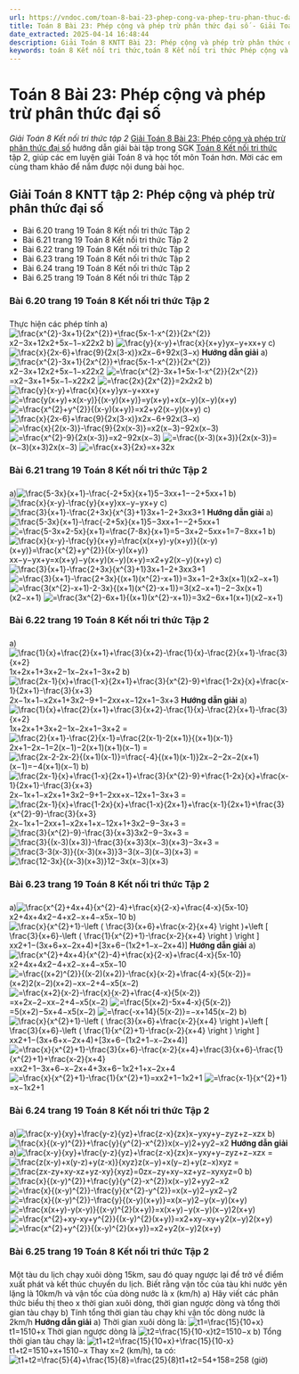 ```yaml
---
url: https://vndoc.com/toan-8-bai-23-phep-cong-va-phep-tru-phan-thuc-dai-so-313922
title: Toán 8 Bài 23: Phép cộng và phép trừ phân thức đại số - Giải Toán 8 Kết nối tri thức tập 2 - VnDoc.com
date_extracted: 2025-04-14 16:48:44
description: Giải Toán 8 KNTT Bài 23: Phép cộng và phép trừ phân thức đại số được VnDoc biên soạn lời giải nhằm giúp các em nắm được nội dung được học trong bài, luyện giải Toán 8 hiệu quả.
keywords: toán 8 Kết nối tri thức,toán 8 Kết nối tri thức Phép cộng và phép trừ phân thức đại số,toán lớp 8 Kết nối tri thức,giải toán 8 Kết nối tri thức,giải sgk toán 8 Kết nối tri thức,sgk toán 8 Kết nối tri thức,toán 8 bài 23 Phép cộng và phép trừ phân thức đại số,giải toán 8 ctst,giải toán 8 Phép cộng và phép trừ phân thức đại số,giải toán 8 kntt,toán 8 kntt,giải toán 8 kntt bài 23,giải toán 8 kết nối tri thức bài 23
---
```


# Toán 8 Bài 23: Phép cộng và phép trừ phân thức đại số
 _Giải Toán 8 Kết nối tri thức tập 2_
[Giải Toán 8 Bài 23: Phép cộng và phép trừ phân thức đại số](<https://vndoc.com/toan-8-luyen-tap-chung-trang-13-313920>) hướng dẫn giải bài tập trong SGK [Toán 8 Kết nối tri thức](<https://vndoc.com/toan-8-ket-noi-tri-thuc>) tập 2, giúp các em luyện giải Toán 8 và học tốt môn Toán hơn. Mời các em cùng tham khảo để nắm được nội dung bài học.
## Giải Toán 8 KNTT tập 2: Phép cộng và phép trừ phân thức đại số
  * Bài 6.20 trang 19 Toán 8 Kết nối tri thức Tập 2
  * Bài 6.21 trang 19 Toán 8 Kết nối tri thức Tập 2
  * Bài 6.22 trang 19 Toán 8 Kết nối tri thức Tập 2
  * Bài 6.23 trang 19 Toán 8 Kết nối tri thức Tập 2
  * Bài 6.24 trang 19 Toán 8 Kết nối tri thức Tập 2
  * Bài 6.25 trang 19 Toán 8 Kết nối tri thức Tập 2

### **Bài 6.20 trang 19 Toán 8 Kết nối tri thức Tập 2**
### 
Thực hiện các phép tính
a\) ![\\frac{x^{2}-3x+1}{2x^{2}}+\\frac{5x-1-x^{2}}{2x^{2}}](https://i.vdoc.vn/data/image/blank.png)x2−3x+12x2+5x−1−x22x2
b\) ![\\frac{y}{x-y}+\\frac{x}{x+y}](https://i.vdoc.vn/data/image/blank.png)yx−y+xx+y
c\) ![\\frac{x}{2x-6}+\\frac{9}{2x\(3-x\)}](https://i.vdoc.vn/data/image/blank.png)x2x−6+92x\(3−x\)
**Hướng dẫn giải**
a\) ![\\frac{x^{2}-3x+1}{2x^{2}}+\\frac{5x-1-x^{2}}{2x^{2}}](https://i.vdoc.vn/data/image/blank.png)x2−3x+12x2+5x−1−x22x2
![=\\frac{x^{2}-3x+1+5x-1-x^{2}}{2x^{2}}](https://i.vdoc.vn/data/image/blank.png)=x2−3x+1+5x−1−x22x2
![=\\frac{2x}{2x^{2}}](https://i.vdoc.vn/data/image/blank.png)=2x2x2
b\) ![\\frac{y}{x-y}+\\frac{x}{x+y}](https://i.vdoc.vn/data/image/blank.png)yx−y+xx+y
![=\\frac{y\(x+y\)+x\(x-y\)}{\(x-y\)\(x+y\)}](https://i.vdoc.vn/data/image/blank.png)=y\(x+y\)+x\(x−y\)\(x−y\)\(x+y\)
![=\\frac{x^{2}+y^{2}}{\(x-y\)\(x+y\)}](https://i.vdoc.vn/data/image/blank.png)=x2+y2\(x−y\)\(x+y\)
c\) ![\\frac{x}{2x-6}+\\frac{9}{2x\(3-x\)}](https://i.vdoc.vn/data/image/blank.png)x2x−6+92x\(3−x\)
![=\\frac{x}{2\(x-3\)}-\\frac{9}{2x\(x-3\)}](https://i.vdoc.vn/data/image/blank.png)=x2\(x−3\)−92x\(x−3\)
![=\\frac{x^{2}-9}{2x\(x-3\)}](https://i.vdoc.vn/data/image/blank.png)=x2−92x\(x−3\)
![=\\frac{\(x-3\)\(x+3\)}{2x\(x-3\)}](https://i.vdoc.vn/data/image/blank.png)=\(x−3\)\(x+3\)2x\(x−3\)
![=\\frac{x+3}{2x}](https://i.vdoc.vn/data/image/blank.png)=x+32x
### Bài 6.21 trang 19 Toán 8 Kết nối tri thức Tập 2
### 
a\)![\\frac{5-3x}{x+1}-\\frac{-2+5x}{x+1}](https://i.vdoc.vn/data/image/blank.png)5−3xx+1−−2+5xx+1
b\)![\\frac{x}{x-y}-\\frac{y}{x+y}](https://i.vdoc.vn/data/image/blank.png)xx−y−yx+y
c\)![\\frac{3}{x+1}-\\frac{2+3x}{x^{3}+1}](https://i.vdoc.vn/data/image/blank.png)3x+1−2+3xx3+1
**Hướng dẫn giải**
a\)![\\frac{5-3x}{x+1}-\\frac{-2+5x}{x+1}](https://i.vdoc.vn/data/image/blank.png)5−3xx+1−−2+5xx+1
![=\\frac{5-3x+2-5x}{x+1}=\\frac{7-8x}{x+1}](https://i.vdoc.vn/data/image/blank.png)=5−3x+2−5xx+1=7−8xx+1
b\)![\\frac{x}{x-y}-\\frac{y}{x+y}=\\frac{x\(x+y\)-y\(x+y\)}{\(x-y\)\(x+y\)}=\\frac{x^{2}+y^{2}}{\(x-y\)\(x+y\)}](https://i.vdoc.vn/data/image/blank.png)xx−y−yx+y=x\(x+y\)−y\(x+y\)\(x−y\)\(x+y\)=x2+y2\(x−y\)\(x+y\)
c\)![\\frac{3}{x+1}-\\frac{2+3x}{x^{3}+1}](https://i.vdoc.vn/data/image/blank.png)3x+1−2+3xx3+1
![=\\frac{3}{x+1}-\\frac{2+3x}{\(x+1\)\(x^{2}-x+1\)}](https://i.vdoc.vn/data/image/blank.png)=3x+1−2+3x\(x+1\)\(x2−x+1\)
![=\\frac{3\(x^{2}-x+1\)-2-3x}{\(x+1\)\(x^{2}-x+1\)}](https://i.vdoc.vn/data/image/blank.png)=3\(x2−x+1\)−2−3x\(x+1\)\(x2−x+1\)
![=\\frac{3x^{2}-6x+1}{\(x+1\)\(x^{2}-x+1\)}](https://i.vdoc.vn/data/image/blank.png)=3x2−6x+1\(x+1\)\(x2−x+1\)
### Bài 6.22 trang 19 Toán 8 Kết nối tri thức Tập 2
### 
a\)![\\frac{1}{x}+\\frac{2}{x+1}+\\frac{3}{x+2}-\\frac{1}{x}-\\frac{2}{x+1}-\\frac{3}{x+2}](https://i.vdoc.vn/data/image/blank.png)1x+2x+1+3x+2−1x−2x+1−3x+2
b\)![\\frac{2x-1}{x}+\\frac{1-x}{2x+1}+\\frac{3}{x^{2}-9}+\\frac{1-2x}{x}+\\frac{x-1}{2x+1}-\\frac{3}{x+3}](https://i.vdoc.vn/data/image/blank.png)2x−1x+1−x2x+1+3x2−9+1−2xx+x−12x+1−3x+3
**Hướng dẫn giải**
a\)![\\frac{1}{x}+\\frac{2}{x+1}+\\frac{3}{x+2}-\\frac{1}{x}-\\frac{2}{x+1}-\\frac{3}{x+2}](https://i.vdoc.vn/data/image/blank.png)1x+2x+1+3x+2−1x−2x+1−3x+2
=![\\frac{2}{x+1}-\\frac{2}{x-1}=\\frac{2\(x-1\)-2\(x+1\)}{\(x+1\)\(x-1\)}](https://i.vdoc.vn/data/image/blank.png)2x+1−2x−1=2\(x−1\)−2\(x+1\)\(x+1\)\(x−1\)
=![\\frac{2x-2-2x-2}{\(x+1\)\(x-1\)}=\\frac{-4}{\(x+1\)\(x-1\)}](https://i.vdoc.vn/data/image/blank.png)2x−2−2x−2\(x+1\)\(x−1\)=−4\(x+1\)\(x−1\)
b\)![\\frac{2x-1}{x}+\\frac{1-x}{2x+1}+\\frac{3}{x^{2}-9}+\\frac{1-2x}{x}+\\frac{x-1}{2x+1}-\\frac{3}{x+3}](https://i.vdoc.vn/data/image/blank.png)2x−1x+1−x2x+1+3x2−9+1−2xx+x−12x+1−3x+3
=![\\frac{2x-1}{x}+\\frac{1-2x}{x}+\\frac{1-x}{2x+1}+\\frac{x-1}{2x+1}+\\frac{3}{x^{2}-9}-\\frac{3}{x+3}](https://i.vdoc.vn/data/image/blank.png)2x−1x+1−2xx+1−x2x+1+x−12x+1+3x2−9−3x+3
=![\\frac{3}{x^{2}-9}-\\frac{3}{x+3}](https://i.vdoc.vn/data/image/blank.png)3x2−9−3x+3
=![\\frac{3}{\(x-3\)\(x+3\)}-\\frac{3}{x+3}](https://i.vdoc.vn/data/image/blank.png)3\(x−3\)\(x+3\)−3x+3
=![\\frac{3-3\(x-3\)}{\(x-3\)\(x+3\)}](https://i.vdoc.vn/data/image/blank.png)3−3\(x−3\)\(x−3\)\(x+3\)
=![\\frac{12-3x}{\(x-3\)\(x+3\)}](https://i.vdoc.vn/data/image/blank.png)12−3x\(x−3\)\(x+3\)
### Bài 6.23 trang 19 Toán 8 Kết nối tri thức Tập 2
### 
a\)![\\frac{x^{2}+4x+4}{x^{2}-4}+\\frac{x}{2-x}+\\frac{4-x}{5x-10}](https://i.vdoc.vn/data/image/blank.png)x2+4x+4x2−4+x2−x+4−x5x−10
b\)![\\frac{x}{x^{2}+1}-\\left \( \\frac{3}{x+6}+\\frac{x-2}{x+4} \\right \)+\\left \[ \\frac{3}{x+6}-\\left \( \\frac{1}{x^{2}+1}-\\frac{x-2}{x+4} \\right \) \\right \]](https://i.vdoc.vn/data/image/blank.png)xx2+1−\(3x+6+x−2x+4\)+\[3x+6−\(1x2+1−x−2x+4\)\]
**Hướng dẫn giải**
a\) ![\\frac{x^{2}+4x+4}{x^{2}-4}+\\frac{x}{2-x}+\\frac{4-x}{5x-10}](https://i.vdoc.vn/data/image/blank.png)x2+4x+4x2−4+x2−x+4−x5x−10
![=\\frac{\(x+2\)^{2}}{\(x-2\)\(x+2\)}-\\frac{x}{x-2}+\\frac{4-x}{5\(x-2\)}](https://i.vdoc.vn/data/image/blank.png)=\(x+2\)2\(x−2\)\(x+2\)−xx−2+4−x5\(x−2\)
![=\\frac{x+2}{x-2}-\\frac{x}{x-2}+\\frac{4-x}{5\(x-2\)}](https://i.vdoc.vn/data/image/blank.png)=x+2x−2−xx−2+4−x5\(x−2\)
![=\\frac{5\(x+2\)-5x+4-x}{5\(x-2\)}](https://i.vdoc.vn/data/image/blank.png)=5\(x+2\)−5x+4−x5\(x−2\)
![=\\frac{-x+14}{5\(x-2\)}](https://i.vdoc.vn/data/image/blank.png)=−x+145\(x−2\)
b\) ![\\frac{x}{x^{2}+1}-\\left \( \\frac{3}{x+6}+\\frac{x-2}{x+4} \\right \)+\\left \[ \\frac{3}{x+6}-\\left \( \\frac{1}{x^{2}+1}-\\frac{x-2}{x+4} \\right \) \\right \]](https://i.vdoc.vn/data/image/blank.png)xx2+1−\(3x+6+x−2x+4\)+\[3x+6−\(1x2+1−x−2x+4\)\]
![=\\frac{x}{x^{2}+1}-\\frac{3}{x+6}-\\frac{x-2}{x+4}+\\frac{3}{x+6}-\\frac{1}{x^{2}+1}+\\frac{x-2}{x+4}](https://i.vdoc.vn/data/image/blank.png)=xx2+1−3x+6−x−2x+4+3x+6−1x2+1+x−2x+4
![=\\frac{x}{x^{2}+1}-\\frac{1}{x^{2}+1}](https://i.vdoc.vn/data/image/blank.png)=xx2+1−1x2+1
![=\\frac{x-1}{x^{2}+1}](https://i.vdoc.vn/data/image/blank.png)=x−1x2+1
### Bài 6.24 trang 19 Toán 8 Kết nối tri thức Tập 2
### 
a\)![\\frac{x-y}{xy}+\\frac{y-z}{yz}+\\frac{z-x}{zx}](https://i.vdoc.vn/data/image/blank.png)x−yxy+y−zyz+z−xzx
b\)![\\frac{x}{\(x-y\)^{2}}+\\frac{y}{y^{2}-x^{2}}](https://i.vdoc.vn/data/image/blank.png)x\(x−y\)2+yy2−x2
**Hướng dẫn giải**
a\)![\\frac{x-y}{xy}+\\frac{y-z}{yz}+\\frac{z-x}{zx}](https://i.vdoc.vn/data/image/blank.png)x−yxy+y−zyz+z−xzx
=![\\frac{z\(x-y\)+x\(y-z\)+y\(z-x\)}{xyz}](https://i.vdoc.vn/data/image/blank.png)z\(x−y\)+x\(y−z\)+y\(z−x\)xyz
=![\\frac{zx-zy+xy-xz+yz-xy}{xyz}=0](https://i.vdoc.vn/data/image/blank.png)zx−zy+xy−xz+yz−xyxyz=0
b\)![\\frac{x}{\(x-y\)^{2}}+\\frac{y}{y^{2}-x^{2}}](https://i.vdoc.vn/data/image/blank.png)x\(x−y\)2+yy2−x2
![=\\frac{x}{\(x-y\)^{2}}-\\frac{y}{x^{2}-y^{2}}](https://i.vdoc.vn/data/image/blank.png)=x\(x−y\)2−yx2−y2
![=\\frac{x}{\(x-y\)^{2}}-\\frac{y}{\(x-y\)\(x+y\)}](https://i.vdoc.vn/data/image/blank.png)=x\(x−y\)2−y\(x−y\)\(x+y\)
![=\\frac{x\(x+y\)-y\(x-y\)}{\(x-y\)^{2}\(x+y\)}](https://i.vdoc.vn/data/image/blank.png)=x\(x+y\)−y\(x−y\)\(x−y\)2\(x+y\)
![=\\frac{x^{2}+xy-xy+y^{2}}{\(x-y\)^{2}\(x+y\)}](https://i.vdoc.vn/data/image/blank.png)=x2+xy−xy+y2\(x−y\)2\(x+y\)
![=\\frac{x^{2}+y^{2}}{\(x-y\)^{2}\(x+y\)}](https://i.vdoc.vn/data/image/blank.png)=x2+y2\(x−y\)2\(x+y\)
### Bài 6.25 trang 19 Toán 8 Kết nối tri thức Tập 2
### 
Một tàu du lịch chạy xuôi dòng 15km, sau đó quay ngược lại để trở về điểm xuất phát và kết thúc chuyến du lịch. Biết rằng vận tốc của tàu khi nước yên lặng là 10km/h và vận tốc của dòng nước là x \(km/h\)
a\) Hãy viết các phân thức biểu thị theo x thời gian xuôi dòng, thời gian ngược dòng và tổng thời gian tàu chạy
b\) Tính tổng thời gian tàu chạy khi vận tốc dòng nước là 2km/h
**Hướng dẫn giải**
a\) Thời gian xuôi dòng là: ![t1=\\frac{15}{10+x}](https://i.vdoc.vn/data/image/blank.png)t1=1510+x
Thời gian ngược dòng là ![t2=\\frac{15}{10-x}](https://i.vdoc.vn/data/image/blank.png)t2=1510−x
b\) Tổng thời gian tàu chạy là: ![t1+t2=\\frac{15}{10+x}+\\frac{15}{10-x}](https://i.vdoc.vn/data/image/blank.png)t1+t2=1510+x+1510−x
Thay x=2 \(km/h\), ta có: ![t1+t2=\\frac{5}{4}+\\frac{15}{8}=\\frac{25}{8}](https://i.vdoc.vn/data/image/blank.png)t1+t2=54+158=258 \(giờ\)
